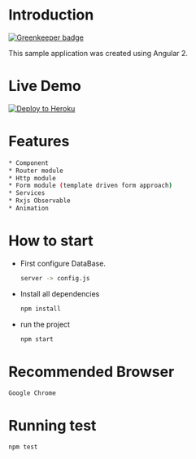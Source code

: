 # Introduction

[![Greenkeeper badge](https://badges.greenkeeper.io/kamprasad2007/angular2-app.svg)](https://greenkeeper.io/)

This sample application was created using Angular 2.

# Live Demo

[![Deploy to Heroku](https://www.herokucdn.com/deploy/button.png)](https://user-management-ui.herokuapp.com)


# Features

 ```bash
* Component
* Router module
* Http module
* Form module (template driven form approach)
* Services
* Rxjs Observable
* Animation
```

# How to start

* First configure DataBase.
    ```bash
    server -> config.js
    ```
* Install all dependencies
    ```bash
    npm install
    ```
* run the project 
    ```bash
    npm start
    ```
    
# Recommended Browser

    Google Chrome
    

# Running test

```bash
npm test
```
